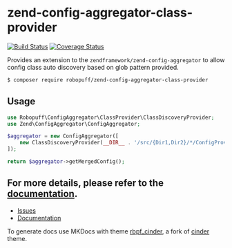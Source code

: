 # zend-config-aggregator-class-provider

[![Build Status](https://travis-ci.org/robopuff/zend-config-aggregator-class-provider.svg?branch=master)](https://travis-ci.org/robopuff/zend-config-aggregator-class-provider)
[![Coverage Status](https://coveralls.io/repos/github/robopuff/zend-config-aggregator-class-provider/badge.svg?branch=master)](https://coveralls.io/github/robopuff/zend-config-aggregator-class-provider?branch=master)

Provides an extension to the  `zendframework/zend-config-aggregator` to allow config class auto discovery based
on glob pattern provided.

```bash
$ composer require robopuff/zend-config-aggregator-class-provider
```

## Usage

```php
use Robopuff\ConfigAggregator\ClassProvider\ClassDiscoveryProvider;
use Zend\ConfigAggregator\ConfigAggregator;

$aggregator = new ConfigAggregator([
    new ClassDiscoveryProvider(__DIR__ . '/src/{Dir1,Dir2}/*/ConfigProvider.php'),
]);

return $aggregator->getMergedConfig();
```

For more details, please refer to the [documentation](https://robopuff.github.io/zend-config-aggregator-class-provider).
---
- [Issues](https://github.com/robopuff/zend-config-aggregator-class-provider/issues)
- [Documentation](https://robopuff.github.io/zend-config-aggregator-class-provider) 

To generate docs use MKDocs with theme [rbpf_cinder](https://github.com/robopuff/rbpf_cinder), a fork of 
[cinder](https://github.com/chrissimpkins/cinder) theme.